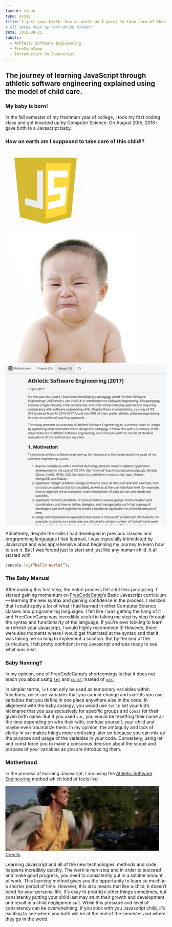 ```yaml
---
layout: essay
type: essay
title: I just gave birth. How on earth am I going to take care of this child!?
# All dates must be YYYY-MM-DD format!
date: 2018-08-31
labels:
  - Athletic Software Engineering
  - FreeCodeCamp
  - Introduction to Javascript
---
```


## The journey of learning JavaScript through athletic software engineering explained using the model of child care.

### My baby is born!

In the fall semester of my freshman year of college, I took my first coding class and got knocked up by Computer Science. On August 20th, 2018 I gave birth to a Javascript baby. 

### How on earth am I supposed to take care of this child!?

<div class="ui small images rounded">
  <img class="image" src="../images/javascript-baby-js.jpg">
  <img class="image" src="../images/javascript-baby-baby.jpg">
  <img class="image" src="../images/javascript-baby-athleticSE.png">
</div>

Admittedly, despite the skills I had developed in previous classes and programming languages I had learned, I was especially intimidated by Javascript and was apprehensive about beginning my journey to learn how to use it. But I was forced just to start and just like any human child, it all started with: 

```ruby
console.log(“Hello World!”);
```

### The Baby Manual

After making this first step, the entire process felt a lot less paralyzing. I started gaining momentum on <a href="https://www.freecodecamp.org/">FreeCodeCamp</a>’s Basic Javascript curriculum— learning the new syntax and gaining confidence in the process. I realized that I could apply a lot of what I had learned in other Computer Science classes and programming languages. I felt like I was getting the hang of it and FreeCodeCamp was incredibly useful in taking me step by step through the syntax and functionality of the language. If you’re ever looking to learn or refresh your Javascript, I would highly recommend it! However, there were also moments where I would get frustrated at the syntax and that it was taking me so long to implement a solution. But by the end of the curriculum, I felt pretty confident in my Javascript and was ready to see what was next. 

### Baby Naming?

In my opinion, one of FreeCodeCamp’s shortcomings is that it does not teach you about using <a href="http://learnharmony.org/#/lessons/block-scope-let?_k=y6gnsa">```let```</a> and <a href="http://learnharmony.org/#/lessons/block-scope-const?_k=x6y8av">```const```</a> instead of <a href="http://learnharmony.org/#/lessons/block-scope-let?_k=y6gnsa">```var```.</a>


In simpler terms, ```let``` can only be used as temporary variables within functions, ```const``` are variables that you cannot change and ```var``` lets you use variables that you define in one place anywhere else in the code. In alignment with the baby analogy, you would use ```let``` to set your kid’s nickname that you use exclusively for specific groups and ```const``` for their given birth name. But if you used ```var```, you would be resetting their name all the time depending on who their with, confuse yourself, your child and maybe even traumatize them. In my opinion, the ambiguity and lack of clarity in ```var``` makes things more confusing later on because you can mix up the purpose and usage of the variables in your code. Conversely, using let and const force you to make a conscious decision about the scope and purpose of your variables as you are introducing them. 

### Motherhood

In the process of learning Javascript, I am using the <a href="http://philipmjohnson.org/essays/ase-2017.html">Athletic Software Engineering</a> method which kind of feels like:

<img class="ui image large" src="../images/run.gif">
<footer><a href="https://gifer.com/en/7Kdd">Credits</a></footer>

Learning Javascript and all of the new technologies, methods and code happens incredibly quickly. The work is non-stop and in order to succeed and make good progress, you need to consistently put in a sizable amount of work. This learning method gives you the opportunity to learn so much in a shorter period of time. However, this also means that like a child, it doesn’t bend for your personal life. It’s okay to prioritize other things sometimes, but consistently putting your child last may stunt their growth and development and result in a child negligence suit. While this pressure and level of consistency can be overwhelming, if you stick with you Javascript child, it’s exciting to see where you both will be at the end of the semester and where they go in the world. 


